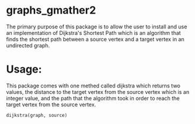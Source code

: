 # graphs_gmather2

The primary purpose of this package is to allow the user to install and use an implementation of Dijkstra's Shortest Path which is an algorithm that finds the shortest path between a source vertex and a target vertex in an undirected graph.

# Usage:

This package comes with one methed called dijkstra which returns two values, the distance to the target vertex from the source vertex which is an integer value, and the path that the algorithm took in order to reach the target vertex from the source vertex.

```
dijkstra(graph, source) 
```


